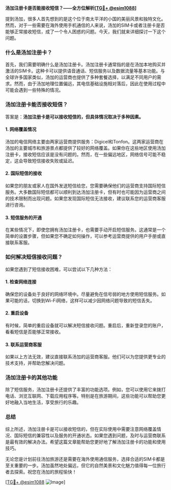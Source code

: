 **汤加注册卡是否能接收短信？——全方位解析[[TG💪+ @esim1088](https://t.me/s/esim1088)]**

提到汤加，很多人首先想到的是这个位于南太平洋的小国的美丽风景和独特文化。然而，对于一些需要在海外使用手机通信的人来说，汤加的SIM卡或者注册卡是否能够正常接收短信，成了一个令人困惑的问题。今天，我们就来详细探讨一下这个问题。

### 什么是汤加注册卡？

首先，我们需要明确什么是汤加注册卡。汤加注册卡通常指的是在汤加本地购买并激活的SIM卡。这种卡可以提供语音通话、短信服务以及数据流量等基本功能。与全球许多国家类似，汤加的运营商也提供了多种套餐选择，以满足不同用户的需求。然而，由于汤加地理位置偏远，其电信基础设施相对落后，因此在使用过程中可能会遇到一些特殊的情况。

### 汤加注册卡能否接收短信？

答案是：**汤加注册卡是可以接收短信的，但具体情况取决于多种因素。**

#### 1. **网络覆盖情况**
汤加的电信网络主要由两家运营商提供服务：Digicel和Tonfon。这两家运营商在汤加的主要城市和旅游景点都提供了较好的网络覆盖。如果你在这些地区使用汤加注册卡，接收短信应该是没有问题的。然而，在一些偏远地区，网络信号可能不稳定，这会导致短信接收失败或延迟。

#### 2. **国际短信的接收**
如果您的朋友或家人在国外发送短信给您，您需要确保他们的运营商支持国际短信服务。大多数国际短信都可以顺利到达汤加注册卡，但有时也可能因为运营商之间的技术限制而出现问题。如果您发现国际短信无法接收，建议联系您的运营商客服进行咨询。

#### 3. **短信服务的开通**
在某些情况下，即使您拥有汤加注册卡，也需要手动开启短信服务。这通常是一个简单的设置步骤，但如果您不确定如何操作，可以参考运营商提供的用户手册或直接联系客服。

### 如何解决短信接收问题？

如果您遇到了短信接收困难，可以尝试以下几种方法：

#### 1. **检查网络连接**
确保您的设备处于良好的网络环境中。尽量避免在信号弱的地方使用短信服务。如果可能的话，切换到Wi-Fi网络，这样可以减少因网络问题导致的短信丢失。

#### 2. **重启设备**
有时候，简单的重启设备就可以解决短信接收问题。重启后，重新登录您的账户，看看短信是否能够正常接收。

#### 3. **联系运营商客服**
如果以上方法无效，建议直接联系汤加的运营商客服。他们可以为您提供更专业的技术支持，并帮助您解决问题。

### 汤加注册卡的其他功能

除了短信服务，汤加注册卡还提供了丰富的功能选项。例如，您可以使用它来拨打电话、浏览互联网、下载应用程序等。特别是在旅游期间，这些功能可以帮助您更好地融入当地生活，享受旅行的乐趣。

### 总结

综上所述，汤加注册卡是可以接收短信的，但在实际使用中需要注意网络覆盖情况、国际短信的兼容性以及服务的开通状态。如果您遇到问题，及时与运营商联系是最有效的解决办法。希望这篇文章能帮助您更好地了解汤加注册卡的功能和使用技巧。

无论您是计划前往汤加旅游还是需要在海外使用通信服务，选择合适的SIM卡都是至关重要的一步。汤加虽然地处偏远，但它的自然美景和文化魅力值得每一位旅行者去探索。祝您在汤加的旅程愉快！

[[TG💪+ @esim1088](https://t.me/s/esim1088) ![Image](https://i.postimg.cc/4NQfJmqS/Snipaste-2025-05-13-00-14-12.png)]